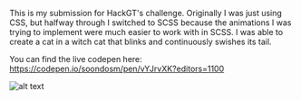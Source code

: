 This is my submission for HackGT's challenge. Originally I was just using CSS, but halfway through I switched to SCSS because the animations I was trying to implement were much easier to work with in SCSS. I was able to create a cat in a witch cat that blinks and continuously swishes its tail.

You can find the live codepen here: https://codepen.io/soondosm/pen/vYJrvXK?editors=1100

![alt text](https://github.com/Soondosm/challenge0001-submissions/blob/main/css-art-soondos-witchycat/witchycat.gif?raw=true)

